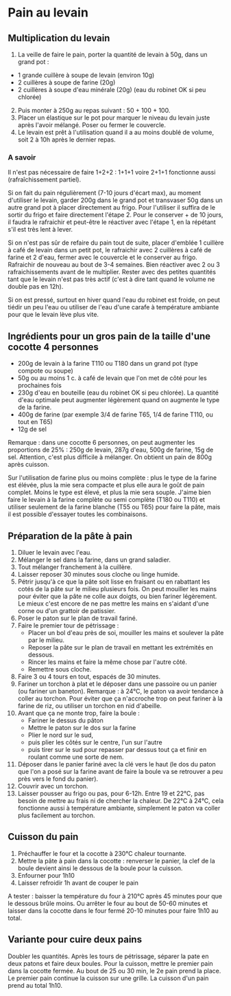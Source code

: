 # Pain au levain

## Multiplication du levain
1. La veille de faire le pain, porter la quantité de levain à 50g, dans un grand pot :
- 1 grande cuillère à soupe de levain (environ 10g)
- 2 cuillères à soupe de farine (20g)
- 2 cuillères à soupe d'eau minérale (20g) (eau du robinet OK si peu chlorée)
2. Puis monter à 250g au repas suivant : 50 + 100 + 100.
3. Placer un élastique sur le pot pour marquer le niveau du levain juste après l'avoir mélangé. Poser ou fermer le couvercle.
4. Le levain est prêt à l'utilisation quand il a au moins doublé de volume, soit 2 à 10h après le dernier repas.

### A savoir
   Il n'est pas nécessaire de faire 1+2+2 : 1+1+1 voire 2+1+1 fonctionne aussi (rafraîchissement partiel).

   Si on fait du pain régulièrement (7-10 jours d'écart max), au moment d'utiliser le levain, garder 200g dans le grand pot et transvaser 50g dans un autre grand pot à placer directement au frigo. Pour l'utiliser il suffira de le sortir du frigo et faire directement l'étape 2. Pour le conserver + de 10 jours, il faudra le rafraichir et peut-être le réactiver avec l'étape 1, en la répétant s'il est très lent à lever.

   Si on n'est pas sûr de refaire du pain tout de suite, placer d'emblée 1 cuillère à café de levain dans un petit pot, le rafraichir avec 2 cuillères à café de farine et 2 d'eau, fermer avec le couvercle et le conserver au frigo. Rafraichir de nouveau au bout de 3-4 semaines. Bien réactiver avec 2 ou 3 rafraichissements avant de le multiplier. Rester avec des petites quantités tant que le levain n'est pas très actif (c'est à dire tant quand le volume ne double pas en 12h).

   Si on est pressé, surtout en hiver quand l'eau du robinet est froide, on peut tiédir un peu l'eau ou utiliser de l'eau d'une carafe à température ambiante pour que le levain lève plus vite.

## Ingrédients pour un gros pain de la taille d'une cocotte 4 personnes
- 200g de levain à la farine T110 ou T180 dans un grand pot (type compote ou soupe)
- 50g ou au moins 1 c. à café de levain que l'on met de côté pour les prochaines fois
- 230g d'eau en bouteille (eau du robinet OK si peu chlorée). La quantité d'eau optimale peut augmenter légèrement quand on augmente le type de la farine.
- 400g de farine (par exemple 3/4 de farine T65, 1/4 de farine T110, ou tout en T65)
- 12g de sel

Remarque : dans une cocotte 6 personnes, on peut augmenter les proportions de 25% : 250g de levain, 287g d'eau, 500g de farine, 15g de sel. Attention, c'est plus difficile à mélanger. On obtient un pain de 800g après cuisson.

Sur l'utilisation de farine plus ou moins complète : plus le type de la farine est élévée, plus la mie sera compacte et plus elle aura le goût de pain complet. Moins le type est élevé, et plus la mie sera souple. J'aime bien faire le levain à la farine complète ou semi complète (T180 ou T110) et utiliser seulement de la farine blanche (T55 ou T65) pour faire la pâte, mais il est possible d'essayer toutes les combinaisons.

## Préparation de la pâte à pain
1. Diluer le levain avec l'eau.
2. Mélanger le sel dans la farine, dans un grand saladier.
3. Tout mélanger franchement à la cuillère.
4. Laisser reposer 30 minutes sous cloche ou linge humide.
5. Pétrir jusqu'à ce que la pâte soit lisse en fraisant ou en rabattant les cotés de la pâte sur le milieu plusieurs fois. On peut mouiller les mains pour éviter que la pâte ne colle aux doigts, ou bien fariner légèrement. Le mieux c'est encore de ne pas mettre les mains en s'aidant d'une corne ou d'un grattoir de patissier.
6. Poser le paton sur le plan de travail fariné.
7. Faire le premier tour de pétrissage :
   - Placer un bol d'eau près de soi, mouiller les mains et soulever la pâte par le  milieu.
   - Reposer la pâte sur le plan de travail en mettant les extrémités en dessous.
   - Rincer les mains et faire la même chose par l'autre côté.
   - Remettre sous cloche.
9. Faire 3 ou 4 tours en tout, espacés de 30 minutes.
10. Fariner un torchon à plat et le déposer dans une passoire ou un panier (ou fariner un baneton). Remarque : à 24°C, le paton va avoir tendance à coller au torchon. Pour éviter que ça n'accroche trop on peut fariner à la farine de riz, ou utiliser un torchon en nid d'abeille. 
11. Avant que ça ne monte trop, faire la boule :
    - Fariner le dessus du pâton
    - Mettre le paton sur le dos sur la farine
    - Plier le nord sur le sud,
    - puis plier les côtés sur le centre, l'un sur l'autre
    - puis tirer sur le sud pour repasser par dessus tout ça et finir en roulant comme une sorte de nem.
12. Déposer dans le panier fariné avec la clé vers le haut (le dos du paton que l'on a posé sur la farine avant de faire la boule va se retrouver a peu près vers le fond du panier).
13. Couvrir avec un torchon.
14. Laisser pousser au frigo ou pas, pour 6-12h. Entre 19 et 22°C, pas besoin de mettre au frais ni de chercher la chaleur. De 22°C à 24°C, cela fonctionne aussi à température ambiante, simplement le paton va coller plus facilement au torchon.

## Cuisson du pain

1. Préchauffer le four et la cocotte à 230°C chaleur tournante.
2. Mettre la pâte à pain dans la cocotte : renverser le panier, la clef de la boule devient ainsi le dessous de la boule pour la cuisson.
3. Enfourner pour 1h10
4. Laisser refroidir 1h avant de couper le pain

A tester : baisser la température du four à 210°C après 45 minutes pour que le dessous brûle moins. Ou arrêter le four au bout de 50-60 minutes et laisser dans la cocotte dans le four fermé 20-10 minutes pour faire 1h10 au total.
 
## Variante pour cuire deux pains

Doubler les quantités. Après les tours de pétrissage, séparer la pate en deux patons et faire deux boules. 
Pour la cuisson, mettre le premier pain dans la cocotte fermée. Au bout de 25 ou 30 min, le 2e pain prend la place. Le premier pain continue la cuisson sur une grille. La cuisson d'un pain prend au total 1h10.

